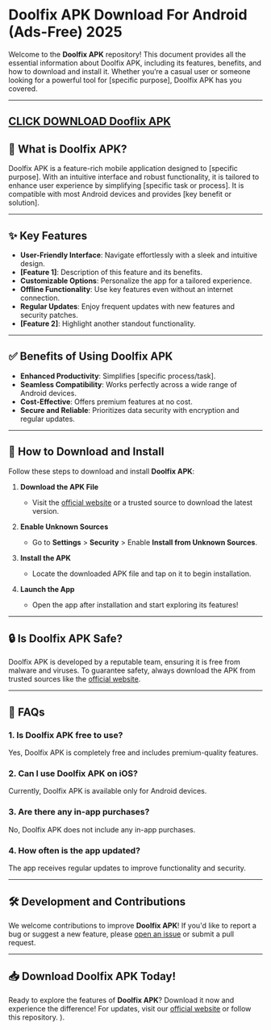 # Doolfix APK Download For Android (Ads-Free) 2025 

Welcome to the **Doolfix APK** repository! This document provides all the essential information about Doolfix APK, including its features, benefits, and how to download and install it. Whether you’re a casual user or someone looking for a powerful tool for [specific purpose], Doolfix APK has you covered.

---

## **[CLICK DOWNLOAD Dooflix APK](https://cineplayapk.com/)**


## 📱 What is Doolfix APK?

Doolfix APK is a feature-rich mobile application designed to [specific purpose]. With an intuitive interface and robust functionality, it is tailored to enhance user experience by simplifying [specific task or process]. It is compatible with most Android devices and provides [key benefit or solution].

---

## ✨ Key Features

- **User-Friendly Interface**: Navigate effortlessly with a sleek and intuitive design.
- **[Feature 1]**: Description of this feature and its benefits.
- **Customizable Options**: Personalize the app for a tailored experience.
- **Offline Functionality**: Use key features even without an internet connection.
- **Regular Updates**: Enjoy frequent updates with new features and security patches.
- **[Feature 2]**: Highlight another standout functionality.

---

## ✅ Benefits of Using Doolfix APK

- **Enhanced Productivity**: Simplifies [specific process/task].
- **Seamless Compatibility**: Works perfectly across a wide range of Android devices.
- **Cost-Effective**: Offers premium features at no cost.
- **Secure and Reliable**: Prioritizes data security with encryption and regular updates.

---

## 🚀 How to Download and Install

Follow these steps to download and install **Doolfix APK**:

1. **Download the APK File**  
   - Visit the [official website](https://cineplayapk.com/) or a trusted source to download the latest version.

2. **Enable Unknown Sources**  
   - Go to **Settings** > **Security** > Enable **Install from Unknown Sources**.

3. **Install the APK**  
   - Locate the downloaded APK file and tap on it to begin installation.

4. **Launch the App**  
   - Open the app after installation and start exploring its features!

---

## 🔒 Is Doolfix APK Safe?

Doolfix APK is developed by a reputable team, ensuring it is free from malware and viruses. To guarantee safety, always download the APK from trusted sources like the [official website](#).

---

## 📖 FAQs

### 1. Is Doolfix APK free to use?  
Yes, Doolfix APK is completely free and includes premium-quality features.

### 2. Can I use Doolfix APK on iOS?  
Currently, Doolfix APK is available only for Android devices.

### 3. Are there any in-app purchases?  
No, Doolfix APK does not include any in-app purchases.

### 4. How often is the app updated?  
The app receives regular updates to improve functionality and security.

---

## 🛠️ Development and Contributions

We welcome contributions to improve **Doolfix APK**! If you'd like to report a bug or suggest a new feature, please [open an issue](https://cineplayapk.com/) or submit a pull request.

---

## 📥 Download Doolfix APK Today!

Ready to explore the features of **Doolfix APK**? Download it now and experience the difference! For updates, visit our [official website](https://cineplayapk.com/) or follow this repository.
).
